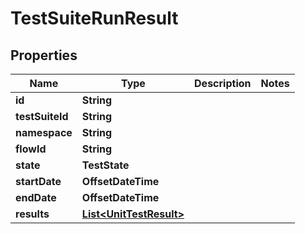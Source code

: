 

# TestSuiteRunResult


## Properties

| Name | Type | Description | Notes |
|------------ | ------------- | ------------- | -------------|
|**id** | **String** |  |  |
|**testSuiteId** | **String** |  |  |
|**namespace** | **String** |  |  |
|**flowId** | **String** |  |  |
|**state** | **TestState** |  |  |
|**startDate** | **OffsetDateTime** |  |  |
|**endDate** | **OffsetDateTime** |  |  |
|**results** | [**List&lt;UnitTestResult&gt;**](UnitTestResult.md) |  |  |




